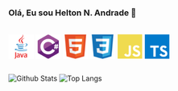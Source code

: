 ### Olá, Eu sou Helton N. Andrade 👋

<!--
**w3helton/w3helton** is a ✨ _special_ ✨ repository because its `README.md` (this file) appears on your GitHub profile.

Here are some ideas to get you started:

- 🔭 I’m currently working on ...
- 🌱 I’m currently learning ...
- 👯 I’m looking to collaborate on ...
- 🤔 I’m looking for help with ...
- 💬 Ask me about ...
- 📫 How to reach me: ...
- 😄 Pronouns: ...
- ⚡ Fun fact: ...
-->

<div style="display: inline_block"><br>
  
  <img align="center" alt="Java" height="50" width="50" src="https://raw.githubusercontent.com/devicons/devicon/master/icons/java/java-original-wordmark.svg">
  <img align="center" alt="Rafa-Csharp" height="50" width="50" src="https://raw.githubusercontent.com/devicons/devicon/master/icons/csharp/csharp-original.svg">
  
  <img align="center" alt="Rafa-HTML" height="50" width="50" src="https://raw.githubusercontent.com/devicons/devicon/master/icons/html5/html5-original.svg">
  <img align="center" alt="Rafa-CSS" height="50" width="50" src="https://raw.githubusercontent.com/devicons/devicon/master/icons/css3/css3-original.svg">
  <img align="center" alt="Rafa-Js" height="50" width="50" src="https://raw.githubusercontent.com/devicons/devicon/master/icons/javascript/javascript-plain.svg">
  
  <!--img align="center" alt="Rafa-React" height="50" width="50" src="https://raw.githubusercontent.com/devicons/devicon/master/icons/react/react-original.svg" -->

  <img align="center" alt="Rafa-Ts" height="50" width="50" src="https://raw.githubusercontent.com/devicons/devicon/master/icons/typescript/typescript-plain.svg">
  <!--img align="center" alt="Rafa-Python" height="50" width="50" src="https://raw.githubusercontent.com/devicons/devicon/master/icons/python/python-original.svg" -->
  
 ##
  
  ![Github Stats](https://github-readme-stats.vercel.app/api?username=w3helton&count_private=true&show_icons=true&include_all_commits=true) 
  ![Top Langs](https://github-readme-stats.vercel.app/api/top-langs/?username=w3helton&hide=TeX&layout=compact)
</div>

